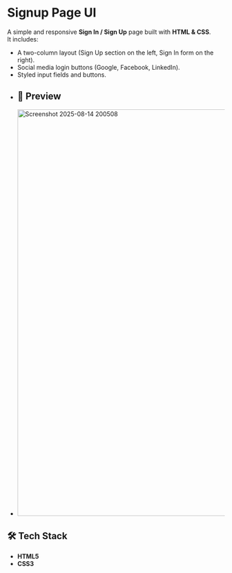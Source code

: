 # Signup Page UI

A simple and responsive **Sign In / Sign Up** page built with **HTML & CSS**.  
It includes:
- A two-column layout (Sign Up section on the left, Sign In form on the right).
- Social media login buttons (Google, Facebook, LinkedIn).
- Styled input fields and buttons.
- ## 📸 Preview
- <img width="1916" height="941" alt="Screenshot 2025-08-14 200508" src="https://github.com/user-attachments/assets/ca868bd6-2502-4f82-9fd3-16f1339d924c" />
## 🛠️ Tech Stack
- **HTML5**
- **CSS3**
